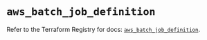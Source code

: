 # `aws_batch_job_definition`

Refer to the Terraform Registry for docs: [`aws_batch_job_definition`](https://registry.terraform.io/providers/hashicorp/aws/5.94.0/docs/resources/batch_job_definition).
